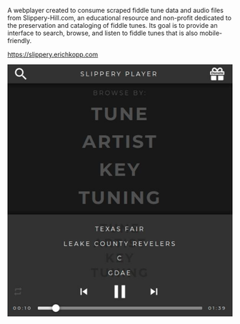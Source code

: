 A webplayer created to consume scraped fiddle tune data and audio files from Slippery-Hill.com, an educational resource and non-profit dedicated to the preservation and cataloging of fiddle tunes. Its goal is to provide an interface to search, browse, and listen to fiddle tunes that is also mobile-friendly.

https://slippery.erichkopp.com

![screenshot](screenshot.jpeg)
